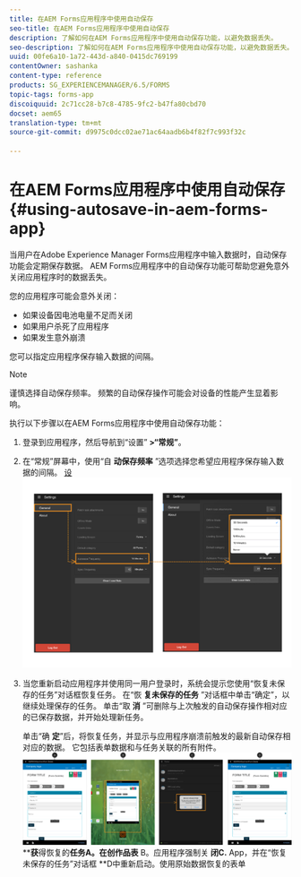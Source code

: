 ```yaml
---
title: 在AEM Forms应用程序中使用自动保存
seo-title: 在AEM Forms应用程序中使用自动保存
description: 了解如何在AEM Forms应用程序中使用自动保存功能，以避免数据丢失。
seo-description: 了解如何在AEM Forms应用程序中使用自动保存功能，以避免数据丢失。
uuid: 00fe6a10-1a72-443d-a840-0415dc769199
contentOwner: sashanka
content-type: reference
products: SG_EXPERIENCEMANAGER/6.5/FORMS
topic-tags: forms-app
discoiquuid: 2c71cc28-b7c8-4785-9fc2-b47fa80cbd70
docset: aem65
translation-type: tm+mt
source-git-commit: d9975c0dcc02ae71ac64aadb6b4f82f7c993f32c

---
```



# 在AEM Forms应用程序中使用自动保存{#using-autosave-in-aem-forms-app}

当用户在Adobe Experience Manager Forms应用程序中输入数据时，自动保存功能会定期保存数据。 AEM Forms应用程序中的自动保存功能可帮助您避免意外关闭应用程序时的数据丢失。

您的应用程序可能会意外关闭：

* 如果设备因电池电量不足而关闭
* 如果用户杀死了应用程序
* 如果发生意外崩溃

您可以指定应用程序保存输入数据的间隔。

>[!NOTE]
>
>谨慎选择自动保存频率。 频繁的自动保存操作可能会对设备的性能产生显着影响。

执行以下步骤以在AEM Forms应用程序中使用自动保存功能：

1. 登录到应用程序，然后导航到“设置” **>“常规”**。
1. 在“常规”屏幕中，使用“自 **动保存频率** ”选项选择您希望应用程序保存输入数据的间隔。
   [ 设 ![置自动保存频率](assets/using-autosave-freq-07.png)](assets/using-autosave-freq-07-1.png)

1. 当您重新启动应用程序并使用同一用户登录时，系统会提示您使用“恢复未保存的任务”对话框恢复任务。 在“恢 **复未保存的任务** ”对话框中单击“确定”，以继续处理保存的任务。 单击“取 **消** ”可删除与上次触发的自动保存操作相对应的已保存数据，并开始处理新任务。

   单击“确 **定**”后，将恢复任务，并显示与应用程序崩溃前触发的最新自动保存相对应的数据。 它包括表单数据和与任务关联的所有附件。
   [![](assets/autosave-flow.png)](assets/using-autosave-freq-06.png)****获**&#x200B;得恢复的&#x200B;**任务A。在创作品表** B。应用程序强制关 **闭C.** App，并在“恢复未保存的任务”对话框 **D中重新启动。使用原始数据恢复的表单

